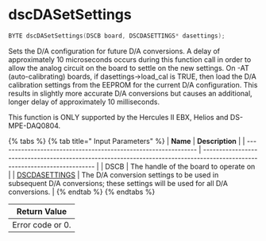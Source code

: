 # dscDASetSettings

```c
BYTE dscDASetSettings(DSCB board, DSCDASETTINGS* dasettings);
```

Sets the D/A configuration for future D/A conversions. A delay of approximately 10 microseconds occurs during this function call in order to allow the analog circuit on the board to settle on the new settings. On -AT (auto-calibrating) boards, if dasettings->load\_cal is TRUE, then load the D/A calibration settings from the EEPROM for the current D/A configuration. This results in slightly more accurate D/A conversions but causes an additional, longer delay of approximately 10 milliseconds.

This function is ONLY supported by the Hercules II EBX, Helios and DS-MPE-DAQ0804.

{% tabs %}
{% tab title=" Input Parameters" %}
| **Name**                                                       | **Description**                                                                                                            |
| -------------------------------------------------------------- | -------------------------------------------------------------------------------------------------------------------------- |
| DSCB                                                           | The handle of the board to operate on                                                                                      |
| [DSCDASETTINGS](../15.-structure-definitions/dscdasettings.md) | The D/A conversion settings to be used in subsequent D/A conversions; these settings will be used for all D/A conversions. |
{% endtab %}
{% endtabs %}

| Return Value     |
| ---------------- |
| Error code or 0. |
